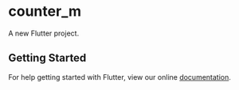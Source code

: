 # counter_m

A new Flutter project.

## Getting Started

For help getting started with Flutter, view our online
[documentation](https://flutter.io/).
